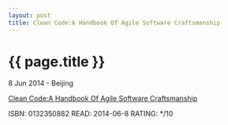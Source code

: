 ```yaml
---
layout: post
title: Clean Code:A Handbook Of Agile Software Craftsmanship
---
```


{{ page.title }}
================

<p class="meta">8 Jun 2014 - Beijing</p>


[Clean Code:A Handbook Of Agile Software Craftsmanship](http://amzn.com/0132350882)


ISBN: 0132350882 READ: 2014-06-8 RATING: */10
